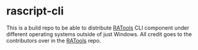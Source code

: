 # rascript-cli

This is a build repo to be able to distribute [RATools](https://github.com/Jamiras/RATools) CLI component under different operating systems outside of just Windows. All credit goes to the contributors over in the [RATools](https://github.com/Jamiras/RATools) repo.